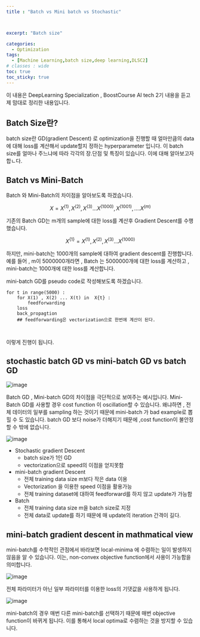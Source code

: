 ```yaml
---
title : "Batch vs Mini batch vs Stochastic"



excerpt: "Batch size"

categories:
  - Optimization
tags:
  - [Machine Learning,batch size,deep learning,DLSC2]
# classes : wide
toc: true
toc_sticky: true
---
```

이 내용은 DeepLearning Specialization , BoostCourse AI tech 2기 내용을 듣고 제 맘대로 정리한 내용입니다.

## Batch Size란?

batch size란  GD(gradient Descent) 로 optimization을 진행할 때 얼마만큼의 data에 대해 loss를 계산해서 update할지 정하는 hyperparameter 입니다. 이 batch size를 얼마나 주느냐에 따라 각각의 장.단점 및 특징이 있습니다. 이에 대해 알아보고자 합ㄴ다.

## Batch vs Mini-Batch

Batch 와 Mini-Batch의 차이점을 알아보도록 하겠습니다.

$$ X = {X^{(1)} , X^{(2)} , X^{(3)} ...  X^{(1000)} ,X^{(1001)} , .... X^{(m)}} $$ 

기존의 Batch GD는 m개의 sample에 대한 loss를 계산후 Gradient Descent를 수행했습니다. 

$$ X^{\left\{ 1 \right\}} = {X^{(1)} , X^{(2)} , X^{(3)} ...  X^{(1000)} } $$

하지만, mini-batch는 1000개의 sample에 대하여 gradient descent를 진행합니다. 예를 들어 , m이 5000000개라면 , Batch 는 5000000개에 대한 loss를 계산하고 , mini-batch는 1000개에 대한 loss를 계산합니다.

mini-batch GD를 pseudo code로 작성해보도록 하겠습니다. 



```
for t in range(5000) :
	for X(1) , X(2) ... X(t) in  X{t} :
		feedforwarding
    loss
    back_propagtion
    ## feedforwarding은 vectorization으로 한번에 계산이 된다.
   
	
```

이렇게 진행이 됩니다. 

## stochastic batch GD vs mini-batch GD vs batch GD

![image](https://user-images.githubusercontent.com/50165842/145401371-5219e32d-0a70-470f-a86b-942ed5eb87bc.png)

Batch GD , Mini-batch GD의 차이점을 극단적으로 보여주는 예시입니다.  Mini-Batch GD를 사용할 경우 cost function 이 oscillation할 수 있습니다. 왜냐하면 , 전체 데이터의 일부를 sampling 하는 것이기 때문에 mini-batch 가 bad example로 뽑힐 수 도 있습니다. batch GD 보다 noise가 더해지기 때문에 ,cost function이 불안정 할 수 밖에 없습니다.

![image](https://user-images.githubusercontent.com/50165842/145404443-a2506483-9f52-4090-8909-49582b7cf636.png)

- Stochastic gradient Descent
  - batch size가 1인 GD
  - vectorization으로 speed의 이점을 얻지못함
- mini-batch gradient Descent
  - 전체 training data size m보다 작은 data 이용
  - Vectorization 을 이용한 speed 이점을 활용가능
  - 전체 training dataset에 대하여 feedforward를 하지 않고 update가 가능함
- Batch
  - 전체 training data size m을 batch size로 지정
  - 전체 data로 update를 하기 때문에 매 update의 iteration 간격이 길다.



## mini-batch gradient descent in mathmatical view

mini-batch를 수학적인 관점에서 바라보면 local-minima 에 수렴하는 일이 발생하지 않음을 알 수 있습니다. 이는, non-convex objective function에서 사용이 가능함을 의미합니다.

![image](https://user-images.githubusercontent.com/50165842/145405606-66576664-2691-4da2-a083-8a249494df1c.png)

전체 파라미터가 아닌 일부 파라미터를 이용한 loss의 기댓값을 사용하게 됩니다. 

![image](https://user-images.githubusercontent.com/50165842/145405896-6515bed6-5bc0-4577-aba6-5fc449739acc.png)

mini-batch의 경우 매번 다른 mini-batch를 선택하기 때문에 매번 objective function이 바뀌게 됩니다.  이를 통해서 local optima로 수렴하는 것을 방지할 수 있습니다. 



